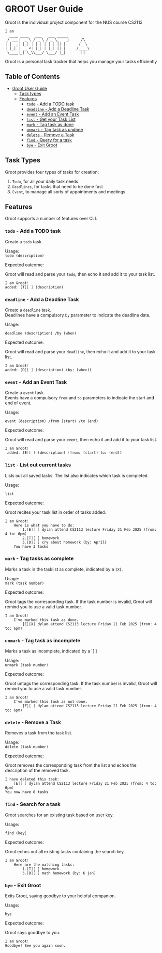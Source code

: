 # GROOT User Guide

Groot is the individual project component for the NUS course CS2113

```
I am
  ____ ____   ___   ___ _____
 / ___|  _ \ / _ \ / _ \_   _|     /\
| |  _| |_) | | | | | | || |      /  \
| |_| |  _ <| |_| | |_| || |     /____\
 \____|_| \_\\___/ \___/ |_|       ||
```

Groot is a personal task tracker that helps you manage your tasks efficiently

## Table of Contents

- [Groot User Guide](#groot-user-guide)
  - [Task types](#task-types)
  - [Features](#features)
    - [`todo` - Add a TODO task](#todo---add-a-todo-task)
    - [`deadline` - Add a Deadline Task](#deadline---add-a-deadline-task)
    - [`event` - Add an Event Task](#event---add-an-event-task)
    - [`list` - Get your Task List](#list---list-out-current-tasks)
    - [`mark` - Tag task as done](#mark---tag-tasks-as-complete)
    - [`unmark` - Tag task as undone](#unmark---tag-task-as-incomplete)
    - [`delete` - Remove a Task](#delete---remove-a-task)
    - [`find` - Query for a task](#find---search-for-a-task)
    - [`bye` - Exit Groot](#bye---exit-groot)

## Task Types

Groot provides four types of tasks for creation:

1. `Todo`, for all your daily task needs
2. `Deadlines`, for tasks that need to be done fast
3. `Event`, to manage all sorts of appointments and meetings

## Features

Groot supports a number of features over CLI.

### `todo` - Add a TODO task

Create a `todo` task.

Usage:  
`todo (description)`

Expected outcome:

Groot will read and parse your `todo`, then echo it and add it to your task list.

```
I am Groot!
added: [T][ ] (description)
```

### `deadline` - Add a Deadline Task

Create a `deadline` task.  
Deadlines have a compulsory `by` parameter to indicate the deadline date.

Usage:

`deadline (description) /by (when)`

Expected outcome:

Groot will read and parse your `deadline`, then echo it and add it to your task list.

```
I am Groot!
added: [D][ ] (description) (by: (when))
```

### `event` - Add an Event Task

Create a `event` task.  
Events have a compulsory `from` and `to` parameters to indicate the start and end of event.

Usage:

`event (description) /from (start) /to (end)`

Expected outcome:

Groot will read and parse your `event`, then echo it and add it to your task list.

```
I am Groot!
 added: [E][ ] (description) (from: (start) to: (end))
```

### `list` - List out current tasks

Lists out all saved tasks. The list also indicates which task is completed.

Usage:

`list`

Expected outcome:

Groot recites your task list in order of tasks added.

```
I am Groot!
    Here is what you have to do:
        1.[E][ ] dylan attend CS2113 lecture Friday 21 Feb 2025 (from: 4 to: 6pm)
        2.[T][ ] homework
        3.[D][ ] cry about homework (by: April)
    You have 3 tasks
```

### `mark` - Tag tasks as complete

Marks a task in the tasklist as complete, indicated by a `[X]`.

Usage:  
`mark (task number)`

Expected outcome:

Groot tags the corresponding task. If the task number is invalid, Groot will remind you to use a valid task number.

```
I am Groot!
    I've marked this task as done.
        [E][X] dylan attend CS2113 lecture Friday 21 Feb 2025 (from: 4 to: 6pm)
```

### `unmark` - Tag task as incomplete

Marks a task as incomplete, indicated by a `[ ]

Usage:  
`unmark (task number)`

Expected outcome:

Groot untags the corresponding task. If the task number is invalid, Groot will remind you to use a valid task number.

```
I am Groot!
    I've marked this task as not done.
        [E][ ] dylan attend CS2113 lecture Friday 21 Feb 2025 (from: 4 to: 6pm)
```

### `delete` - Remove a Task

Removes a task from the task list.

Usage:  
`delete (task number)`

Expected outcome:

Groot removes the corresponding task from the list and echos the description of the removed task.

```
I have deleted this task:
    [E][ ] dylan attend CS2113 lecture Friday 21 Feb 2025 (from: 4 to: 6pm)
You now have 8 tasks
```

### `find` - Search for a task

Groot searches for an existing task based on user key.

Usage:

`find (key)`

Expected outcome:

Groot echos out all existing tasks containing the search key.

```
I am Groot!
    Here are the matching tasks:
        1.[T][ ] homework
        3.[D][ ] math homework (by: 6 jan)
```

### `bye` - Exit Groot

Exits Groot, saying goodbye to your helpful companion.

Usage:

`bye`

Expected outcome:

Groot says goodbye to you.

```
I am Groot!
Goodbye! See you again soon.
```
